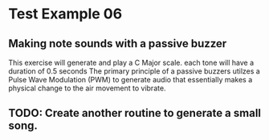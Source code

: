 # Test Example 06
## Making note sounds with a passive buzzer 

This exercise will generate and play a C Major scale. each tone will have a duration of 0.5 seconds
The primary principle of a passive buzzers utilzes a Pulse Wave Modulation (PWM) to generate audio that essentially makes a physical change to the air movement to vibrate.  

## TODO:  Create another routine to generate a small song.  

